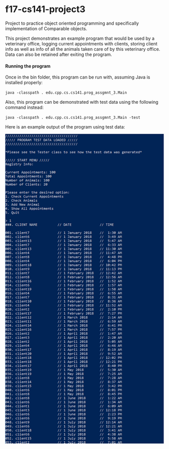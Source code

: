 # f17-cs141-project3
Project to practice object oriented programming and specifically implementation of Comparable objects.

This project demonstrates an example program that would be used by a veterinary office, logging current appointments with clients, storing
client info as well as info of all the animals taken care of by this veterinary office. Data can also be retained after exiting the
program.

#### Running the program
Once in the bin folder, this program can be run with, assuming Java is installed properly:

`java -classpath . edu.cpp.cs.cs141.prog_assgmnt_3.Main`

Also, this program can be demonstrated with test data using the following command instead:

`java -classpath . edu.cpp.cs.cs141.prog_assgmnt_3.Main -test`

Here is an example output of the program using test data:

![image](example/output.png)
